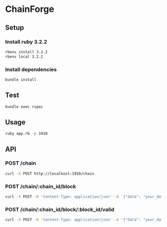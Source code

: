 # ChainForge

## Setup

### Install ruby 3.2.2

```bash
rbenv install 3.2.2
rbenv local 3.2.2
```

### Install dependencies

```bash
bundle install
```

## Test

```bash
bundle exec rspec
```

## Usage

```bash
ruby app.rb -p 1910
```

## API

### POST /chain

```bash
curl -X POST http://localhost:1910/chain
```

### POST /chain/:chain_id/block

```bash
curl -X POST -H 'Content-Type: application/json' -d '{"data": "your_data"}' http://localhost:1910/chain/65c196450bb5f7a56774438e/block
```

### POST /chain/:chain_id/block/:block_id/valid

```bash
curl -X POST -H 'Content-Type: application/json' -d '{"data": "your_data"}' http://localhost:1910/chain/65c196450bb5f7a56774438e/block/65c19ca00bb5f7a928578c83/valid
```
